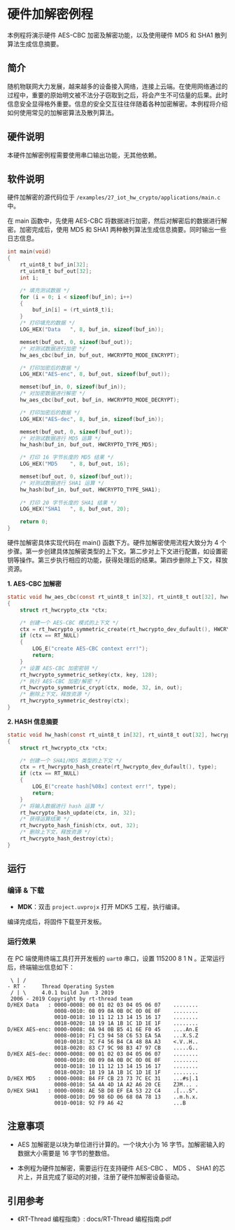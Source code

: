 # 硬件加解密例程

本例程将演示硬件 AES-CBC 加密及解密功能，以及使用硬件 MD5 和 SHA1 散列算法生成信息摘要。

## 简介

随机物联网大力发展，越来越多的设备接入网络，连接上云端。在使用网络通过的过程中，重要的原始明文被不法分子窃取到之后，将会产生不可估量的后果。此时信息安全显得格外重要。信息的安全交互往往伴随着各种加密解密。本例程将介绍如何使用常见的加解密算法及散列算法。

## 硬件说明

本硬件加解密例程需要使用串口输出功能，无其他依赖。

## 软件说明

硬件加解密的源代码位于 `/examples/27_iot_hw_crypto/applications/main.c` 中。

在 main 函数中，先使用 AES-CBC 将数据进行加密，然后对解密后的数据进行解密。加密完成后，使用 MD5 和 SHA1 两种散列算法生成信息摘要。同时输出一些日志信息。

```c
int main(void)
{
    rt_uint8_t buf_in[32];
    rt_uint8_t buf_out[32];
    int i;

    /* 填充测试数据 */
    for (i = 0; i < sizeof(buf_in); i++)
    {
        buf_in[i] = (rt_uint8_t)i;
    }
    /* 打印填充的数据 */
    LOG_HEX("Data   ", 8, buf_in, sizeof(buf_in));

    memset(buf_out, 0, sizeof(buf_out));
    /* 对测试数据进行加密 */
    hw_aes_cbc(buf_in, buf_out, HWCRYPTO_MODE_ENCRYPT);

    /* 打印加密后的数据 */
    LOG_HEX("AES-enc", 8, buf_out, sizeof(buf_out));

    memset(buf_in, 0, sizeof(buf_in));
    /* 对加密数据进行解密 */
    hw_aes_cbc(buf_out, buf_in, HWCRYPTO_MODE_DECRYPT);

    /* 打印加密后的数据 */
    LOG_HEX("AES-dec", 8, buf_in, sizeof(buf_in));

    memset(buf_out, 0, sizeof(buf_out));
    /* 对测试数据进行 MD5 运算 */
    hw_hash(buf_in, buf_out, HWCRYPTO_TYPE_MD5);

    /* 打印 16 字节长度的 MD5 结果 */
    LOG_HEX("MD5    ", 8, buf_out, 16);

    memset(buf_out, 0, sizeof(buf_out));
    /* 对测试数据进行 SHA1 运算 */
    hw_hash(buf_in, buf_out, HWCRYPTO_TYPE_SHA1);
    
    /* 打印 20 字节长度的 SHA1 结果 */
    LOG_HEX("SHA1   ", 8, buf_out, 20);

    return 0;
}
```

硬件加解密具体实现代码在 main() 函数下方。硬件加解密使用流程大致分为 4 个步骤。第一步创建具体加解密类型的上下文。第二步对上下文进行配置，如设置密钥等操作。第三步执行相应的功能，获得处理后的结果。第四步删除上下文，释放资源。

**1. AES-CBC 加解密**

```c
static void hw_aes_cbc(const rt_uint8_t in[32], rt_uint8_t out[32], hwcrypto_mode mode)
{
    struct rt_hwcrypto_ctx *ctx;

    /* 创建一个 AES-CBC 模式的上下文 */
    ctx = rt_hwcrypto_symmetric_create(rt_hwcrypto_dev_dufault(), HWCRYPTO_TYPE_AES_CBC);
    if (ctx == RT_NULL)
    {
        LOG_E("create AES-CBC context err!");
        return;
    }
    /* 设置 AES-CBC 加密密钥 */
    rt_hwcrypto_symmetric_setkey(ctx, key, 128);
    /* 执行 AES-CBC 加密/解密 */
    rt_hwcrypto_symmetric_crypt(ctx, mode, 32, in, out);
    /* 删除上下文，释放资源 */
    rt_hwcrypto_symmetric_destroy(ctx);
}
```

**2. HASH 信息摘要**

```c
static void hw_hash(const rt_uint8_t in[32], rt_uint8_t out[32], hwcrypto_type type)
{
    struct rt_hwcrypto_ctx *ctx;

    /* 创建一个 SHA1/MD5 类型的上下文 */
    ctx = rt_hwcrypto_hash_create(rt_hwcrypto_dev_dufault(), type);
    if (ctx == RT_NULL)
    {
        LOG_E("create hash[%08x] context err!", type);
        return;
    }
    /* 将输入数据进行 hash 运算 */
    rt_hwcrypto_hash_update(ctx, in, 32);
    /* 获得运算结果 */
    rt_hwcrypto_hash_finish(ctx, out, 32);
    /* 删除上下文，释放资源 */
    rt_hwcrypto_hash_destroy(ctx);
}
```

## 运行

### 编译 & 下载

- **MDK**：双击 `project.uvprojx` 打开 MDK5 工程，执行编译。

编译完成后，将固件下载至开发板。

### 运行效果

在 PC 端使用终端工具打开开发板的 `uart0` 串口，设置 115200 8 1 N 。正常运行后，终端输出信息如下：

```shell
 \ | /
- RT -     Thread Operating System
 / | \     4.0.1 build Jun  3 2019
 2006 - 2019 Copyright by rt-thread team
D/HEX Data   : 0000-0008: 00 01 02 03 04 05 06 07    ........
               0008-0010: 08 09 0A 0B 0C 0D 0E 0F    ........
               0010-0018: 10 11 12 13 14 15 16 17    ........
               0018-0020: 18 19 1A 1B 1C 1D 1E 1F    ........
D/HEX AES-enc: 0000-0008: 0A 94 0B B5 41 6E F0 45    ....An.E
               0008-0010: F1 C3 94 58 C6 53 EA 5A    ...X.S.Z
               0010-0018: 3C F4 56 B4 CA 48 8A A3    <.V..H..
               0018-0020: 83 C7 9C 98 B3 47 97 CB    .....G..
D/HEX AES-dec: 0000-0008: 00 01 02 03 04 05 06 07    ........
               0008-0010: 08 09 0A 0B 0C 0D 0E 0F    ........
               0010-0018: 10 11 12 13 14 15 16 17    ........
               0018-0020: 18 19 1A 1B 1C 1D 1E 1F    ........
D/HEX MD5    : 0000-0008: B4 FF CB 23 73 7C EC 31    ...#s|.1
               0008-0010: 5A 4A 4D 1A A2 A6 20 CE    ZJM... .
D/HEX SHA1   : 0000-0008: AE 5B D8 EF EA 53 22 C4    .[...S".
               0008-0010: D9 98 6D 06 68 0A 78 13    ..m.h.x.
               0010-0018: 92 F9 A6 42                ...B
```

## 注意事项

- AES 加解密是以块为单位进行计算的。一个块大小为 16 字节。加解密输入的数据大小需要是 16 字节的整数倍。

- 本例程为硬件加解密，需要运行在支持硬件 AES-CBC 、 MD5 、 SHA1 的芯片上，并且完成了驱动的对接，注册了硬件加解密设备驱动。

## 引用参考

- 《RT-Thread 编程指南》: docs/RT-Thread 编程指南.pdf
